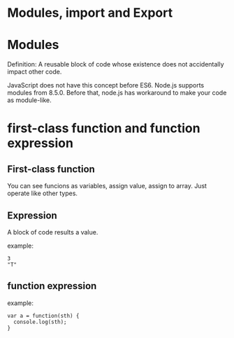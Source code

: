# Modules, import and Export

# Modules

Definition: A reusable block of code whose existence does not accidentally impact other code.

JavaScript does not have this concept before ES6. Node.js supports modules from 8.5.0. Before that, node.js has workaround to make your code as module-like.

# first-class function and function expression

## First-class function

You can see funcions as variables, assign value, assign to array. Just operate like other types.

## Expression

A block of code results a value.

example:

```
3
"T"
```

## function expression

example:

```
var a = function(sth) {
  console.log(sth);
}
```
